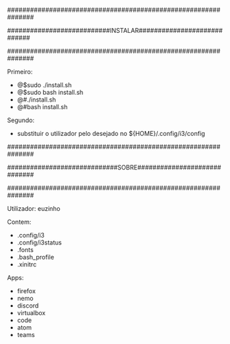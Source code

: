 ###############################################################

###########################INSTALAR############################

###############################################################

Primeiro:
- @$sudo ./install.sh
- @$sudo bash install.sh
- @#./install.sh
- @#bash install.sh

Segundo:
- substituir o utilizador pelo desejado no ${HOME}/.config/i3/config


###############################################################

#############################SOBRE#############################

###############################################################

Utilizador: euzinho

Contem:
- .config/i3
- .config/i3status
- .fonts
- .bash_profile
- .xinitrc

Apps:
- firefox
- nemo
- discord
- virtualbox
- code
- atom
- teams

